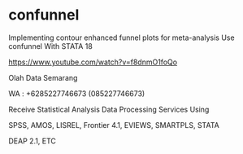 # confunnel
Implementing contour enhanced funnel plots for meta-analysis Use confunnel With STATA 18

https://www.youtube.com/watch?v=f8dnmO1foQo

Olah Data Semarang

WA : +6285227746673 (085227746673)

Receive Statistical Analysis Data Processing Services Using

SPSS, AMOS, LISREL, Frontier 4.1, EVIEWS, SMARTPLS, STATA

DEAP 2.1, ETC
